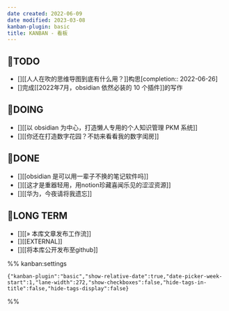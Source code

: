 ```yaml
---
date created: 2022-06-09
date modified: 2023-03-08
kanban-plugin: basic
title: KANBAN - 看板
---
```


## 🤔TODO

- [][[人人在吹的思维导图到底有什么用？]]构思[completion:: 2022-06-26]
- []完成[[2022年7月，obsidian 依然必装的 10 个插件]]的写作

## 🏹DOING

- [][[以 obsidian 为中心，打造懒人专用的个人知识管理 PKM 系统]]
- [][[你还在打造数字花园？不妨来看看我的数字闺房]]

## 🎉DONE

- [][[obsidian 是可以用一辈子不换的笔记软件吗]]
- [][[这才是重器轻用，用notion珍藏喜闻乐见的涩涩资源]]
- [][[华为，今夜请将我遗忘]]

## 🔭LONG TERM

- [][[» 本库文章发布工作流]]
- [][[EXTERNAL]]
- [][[将本库公开发布至github]]

%% kanban:settings

```
{"kanban-plugin":"basic","show-relative-date":true,"date-picker-week-start":1,"lane-width":272,"show-checkboxes":false,"hide-tags-in-title":false,"hide-tags-display":false}
```

%%
